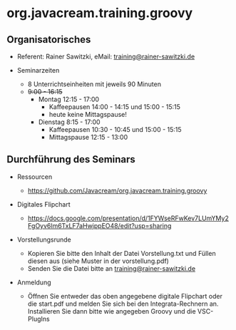 # org.javacream.training.groovy

## Organisatorisches

* Referent: Rainer Sawitzki, eMail: training@rainer-sawitzki.de

* Seminarzeiten
  * 8 Unterrichtseinheiten mit jeweils 90 Minuten
  * ~~9:00 - 16:15~~
    * Montag 12:15 - 17:00
      * Kaffeepausen 14:00 - 14:15 und 15:00 - 15:15
      * heute keine Mittagspause!
    * Dienstag 8:15 - 17:00
      * Kaffeepausen 10:30 - 10:45 und 15:00 - 15:15
      * Mittagspause 12:15 - 13:00

## Durchführung des Seminars
* Ressourcen
  * https://github.com/Javacream/org.javacream.training.groovy

* Digitales Flipchart
  * https://docs.google.com/presentation/d/1FYWseRFwKev7LUmYMy2FgOyv6lm6TxLF7aHwjppEO48/edit?usp=sharing

* Vorstellungsrunde
  * Kopieren Sie bitte den Inhalt der Datei Vorstellung.txt und Füllen diesen aus (siehe Muster in der vorstellung.pdf)
  * Senden Sie die Datei bitte an training@rainer-sawitzki.de
* Anmeldung
  * Öffnen Sie entweder das oben angegebene digitale Flipchart oder die start.pdf und melden Sie sich bei den Integrata-Rechnern an. Installieren Sie dann bitte wie angegeben Groovy und die VSC-PlugIns

